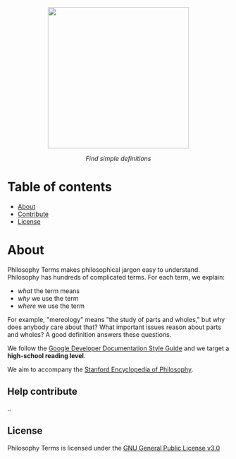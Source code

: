 <div align="center">
  <a href="https://philterms.org">
    <img width="320px" src="https://user-images.githubusercontent.com/4089393/140973738-19f8d9a9-5271-4407-acc2-039adb2c9cdd.png" /> 
  </a>

  <em align="center"> Find simple definitions </em>
</div>

<h1 />

Table of contents
=================

<!--ts-->
   * [About](#about)
   * [Contribute](#contribute)
   * [License](#license)
<!--te-->

About
=================

Philosophy Terms makes philosophical jargon easy to understand. Philosophy has hundreds of complicated terms. For each term, we explain:

* *what* the term means
* *why* we use the term
* *where* we use the term

For example, "mereology" means "the study of parts and wholes," but why does anybody care about that? What important issues reason about parts and wholes? A good definition answers these questions.

We follow the [Google Developer Documentation Style Guide](https://developers.google.com/style/) and we target a **high-school reading level**.

We aim to accompany the [Stanford Encyclopedia of Philosophy](https://plato.stanford.edu/).

## Help contribute

..

## License

Philosophy Terms is licensed under the [GNU General Public License v3.0](https://github.com/garrison0/philterms/blob/master/LICENSE)

